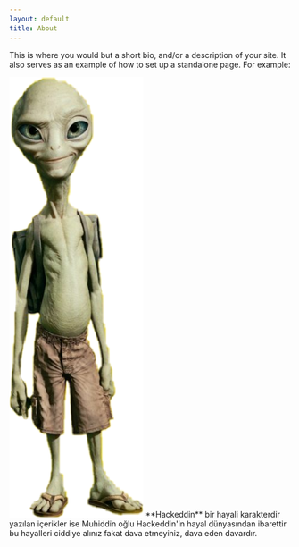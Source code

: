 ```yaml
---
layout: default
title: About
---
```


This is where you would but a short bio, and/or a description of your site. It also serves as an example of how to set up a standalone page. For example:

<img src="/images/paul.png" class="right" />
**Hackeddin** bir hayali karakterdir yazılan içerikler ise Muhiddin oğlu Hackeddin'in hayal dünyasından ibarettir bu hayalleri ciddiye alınız fakat dava etmeyiniz, dava eden davardır.

